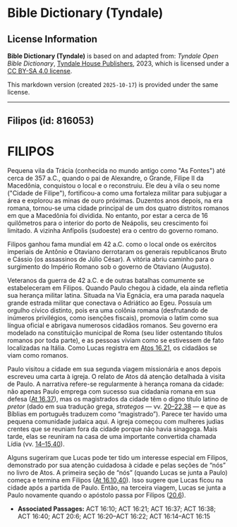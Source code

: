 # Bible Dictionary (Tyndale)

## License Information

**Bible Dictionary (Tyndale)** is based on and adapted from: _Tyndale Open Bible Dictionary_, [Tyndale House Publishers](https://tyndaleopenresources.com/), 2023, which is licensed under a [CC BY-SA 4.0 license](https://creativecommons.org/licenses/by-sa/4.0/legalcode.en).

This markdown version (created `2025-10-17`) is provided under the same license.



--------------------------------

## Filipos (id: 816053)

FILIPOS
=======

Pequena vila da Trácia (conhecida no mundo antigo como "As Fontes") até cerca de 357 a.C., quando o pai de Alexandre, o Grande, Filipe II da Macedônia, conquistou o local e o reconstruiu. Ele deu à vila o seu nome ("Cidade de Filipe"), fortificou\-a como uma fortaleza militar para subjugar a área e explorou as minas de ouro próximas. Duzentos anos depois, na era romana, tornou\-se uma cidade principal de um dos quatro distritos romanos em que a Macedônia foi dividida. No entanto, por estar a cerca de 16 quilômetros para o interior do porto de Neápolis, seu crescimento foi limitado. A vizinha Anfípolis (sudoeste) era o centro do governo romano.

Filipos ganhou fama mundial em 42 a.C. como o local onde os exércitos imperiais de Antônio e Otaviano derrotaram os generais republicanos Bruto e Cássio (os assassinos de Júlio César). A vitória abriu caminho para o surgimento do Império Romano sob o governo de Otaviano (Augusto).

Veteranos da guerra de 42 a.C. e de outras batalhas comumente se estabeleceram em Filipos. Quando Paulo chegou à cidade, ela ainda refletia sua herança militar latina. Situada na Via Egnácia, era uma parada naquela grande estrada militar que conectava o Adriático ao Egeu. Possuía um orgulho cívico distinto, pois era uma colônia romana (desfrutando de inúmeros privilégios, como isenções fiscais), promovia o latim como sua língua oficial e abrigava numerosos cidadãos romanos. Seu governo era modelado na constituição municipal de Roma (seu líder ostentando títulos romanos por toda parte), e as pessoas viviam como se estivessem de fato localizadas na Itália. Como Lucas registra em [Atos 16\.21](https://ref.ly/Acts16:21), os cidadãos se viam como romanos.

Paulo visitou a cidade em sua segunda viagem missionária e anos depois escreveu uma carta à igreja. O relato de Atos dá atenção detalhada à visita de Paulo. A narrativa refere\-se regularmente à herança romana da cidade: não apenas Paulo emprega com sucesso sua cidadania romana em sua defesa ([At 16\.37](https://ref.ly/Acts16:37)), mas os magistrados da cidade têm o digno título latino de *pretor* (dado em sua tradução grega, *strategos* — vv. [20–22,38](https://ref.ly/Acts16:20-Acts16:22,Acts16:38) — e que as Bíblias em português traduzem como “magistrado”). Parece ter havido uma pequena comunidade judaica aqui. A igreja começou com mulheres judias crentes que se reuniam fora da cidade porque não havia sinagoga. Mais tarde, elas se reuniram na casa de uma importante convertida chamada Lídia (vv. [14–15,40](https://ref.ly/Acts16:14-Acts16:15,Acts16:40)).

Alguns sugeriram que Lucas pode ter tido um interesse especial em Filipos, demonstrado por sua atenção cuidadosa à cidade e pelas seções de “nós” no livro de Atos. A primeira seção de “nós” (quando Lucas se junta a Paulo) começa e termina em Filipos ([At 16\.10,40](https://ref.ly/Acts16:10,Acts16:40)). Isso sugere que Lucas ficou na cidade após a partida de Paulo. Então, na terceira viagem, Lucas se junta a Paulo novamente quando o apóstolo passa por Filipos ([20\.6](https://ref.ly/Acts20:6)).

* **Associated Passages:** ACT 16:10; ACT 16:21; ACT 16:37; ACT 16:38; ACT 16:40; ACT 20:6; ACT 16:20–ACT 16:22; ACT 16:14–ACT 16:15

